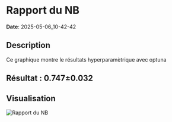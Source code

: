 # Rapport du NB
**Date**: 2025-05-06_10-42-42

## Description
Ce graphique montre le résultats hyperparamètrique avec optuna
 ## Résultat : 0.747±0.032

## Visualisation
![Rapport du NB](../../static/images/rapport_du_nb_plot.png)
